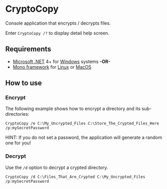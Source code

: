 # CryptoCopy

Console application that encrypts / decrypts files.

Enter `CryptoCopy /?` to display detail help screen.

## Requirements

* [Microsoft .NET](https://en.wikipedia.org/wiki/.NET_Framework) 4+ for [Windows](https://en.wikipedia.org/wiki/Microsoft_Windows) systems **-OR-**
* [Mono framework](https://en.wikipedia.org/wiki/Mono_%28software%29) for [Linux](https://en.wikipedia.org/wiki/Linux) or [MacOS](https://en.wikipedia.org/wiki/Mac_OS)

## How to use

### Encrypt

The following example shows how to encrypt a directory and its sub-directories:

```dos
CryptoCopy /e C:\My_Uncrypted_Files C:\Store_The_Crypted_Files_Here /p:mySecretPassword
```

HINT: If you do not set a password, the application will generate a random one for you!

### Decrypt

Use the `/d` option to decrypt a crypted directory.

```dos
CryptoCopy /d C:\Files_That_Are_Crypted C:\My_Uncrypted_Files /p:mySecretPassword
```


